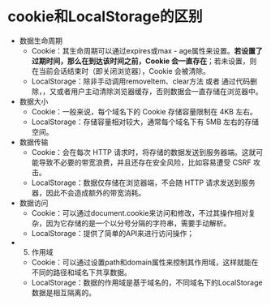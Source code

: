 # cookie和LocalStorage的区别
- 数据生命周期
  - Cookie：其生命周期可以通过expires或max - age属性来设置。**若设置了过期时间，那么在到达该时间之前，Cookie 会一直存在**；若未设置，则在当前会话结束时（即关闭浏览器），Cookie 会被清除。
  - LocalStorage：除非手动调用removeItem、clear方法 或者 通过代码删除，，又或者用户主动清除浏览器缓存，否则数据会一直存储在浏览器中。
- 数据大小
  - Cookie：一般来说，每个域名下的 Cookie 存储容量限制在 4KB 左右。
  - LocalStorage：存储容量相对较大，通常每个域名下有 5MB 左右的存储空间。
- 数据传输
  - Cookie：会在每次 HTTP 请求时，将存储的数据发送到服务器端。这就可能导致不必要的带宽浪费，并且还存在安全风险，比如容易遭受 CSRF 攻击。
  - LocalStorage：数据仅存储在浏览器端，不会随 HTTP 请求发送到服务器，因此不会造成额外的带宽消耗。
- 数据访问
  - Cookie：可以通过document.cookie来访问和修改，不过其操作相对复杂，因为它存储的是一个以分号分隔的字符串，需要手动解析。
  - LocalStorage：提供了简单的API来进行访问操作；
- 5. 作用域
  - Cookie：可以通过设置path和domain属性来控制其作用域，这样就能在不同的路径和域名下共享数据。
  - LocalStorage：数据的作用域是基于域名的，不同域名下的LocalStorage数据是相互隔离的。

